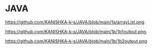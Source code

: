 # JAVA


https://github.com/KANISHKA-k-s/JAVA/blob/main/1a/arrayList.png

https://github.com/KANISHKA-k-s/JAVA/blob/main/1b/1b1output.png

https://github.com/KANISHKA-k-s/JAVA/blob/main/1b/1b2output.png
